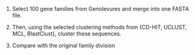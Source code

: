 1. Select 100 gene families from Genolevures and merge into one FASTA file.

2. Then, using the selected clustering methods from {CD-HIT, UCLUST, MCL, BlastClust}, cluster these sequences.

3. Compare with the original family division
